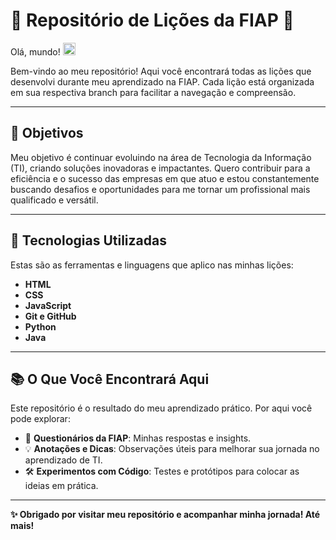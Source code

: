 # 🌟 Repositório de Lições da FIAP 🌟

Olá, mundo! <img src="https://raw.githubusercontent.com/kaueMarques/kaueMarques/master/hi.gif" height="20px">

Bem-vindo ao meu repositório! Aqui você encontrará todas as lições que desenvolvi durante meu aprendizado na FIAP. Cada lição está organizada em sua respectiva branch para facilitar a navegação e compreensão.

---

## 🚀 **Objetivos**

Meu objetivo é continuar evoluindo na área de Tecnologia da Informação (TI), criando soluções inovadoras e impactantes. Quero contribuir para a eficiência e o sucesso das empresas em que atuo e estou constantemente buscando desafios e oportunidades para me tornar um profissional mais qualificado e versátil.

---

## 🌱 **Tecnologias Utilizadas**

Estas são as ferramentas e linguagens que aplico nas minhas lições:

- **HTML**
- **CSS**
- **JavaScript**
- **Git e GitHub**
- **Python**
- **Java**

---

## 📚 **O Que Você Encontrará Aqui**

Este repositório é o resultado do meu aprendizado prático. Por aqui você pode explorar:

- 📝 **Questionários da FIAP**: Minhas respostas e insights.
- 💡 **Anotações e Dicas**: Observações úteis para melhorar sua jornada no aprendizado de TI.
- 🛠️ **Experimentos com Código**: Testes e protótipos para colocar as ideias em prática.

---

**✨ Obrigado por visitar meu repositório e acompanhar minha jornada! Até mais!**

